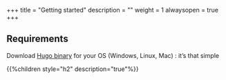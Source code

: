 +++
title = "Getting started"
description = ""
weight = 1
alwaysopen = true
+++

## Requirements

Download [Hugo binary](https://gohugo.io/overview/installing/) for your OS (Windows, Linux, Mac) : it’s that simple

{{%children style="h2" description="true"%}}
